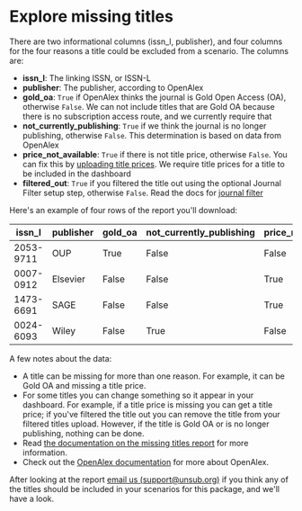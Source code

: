 # Explore missing titles

There are two informational columns (issn\_l, publisher), and four columns for the four reasons a title could be excluded from a scenario. The columns are:

* **issn\_l**: The linking ISSN, or ISSN-L
* **publisher**: The publisher, according to OpenAlex
* **gold\_oa**: `True` if OpenAlex thinks the journal is Gold Open Access (OA), otherwise `False`. We can not include titles that are Gold OA because there is no subscription access route, and we currently require that
* **not\_currently\_publishing**: `True` if we think the journal is no longer publishing, otherwise `False`. This determination is based on data from OpenAlex
* **price\_not\_available**: `True` if there is not title price, otherwise `False`. You can fix this by [uploading title prices](https://docs.unsub.org/how-to-guides/upload-title-prices). We require title prices for a title to be included in the dashboard
* **filtered\_out**: `True` if you filtered the title out using the optional Journal Filter setup step, otherwise `False`. Read the docs for [journal filter](https://docs.unsub.org/how-to-guides/upload-journal-filter)

Here's an example of four rows of the report you'll download:

| issn\_l   | publisher | gold\_oa | not\_currently\_publishing | price\_not\_available | filtered\_out |
| --------- | --------- | -------- | -------------------------- | --------------------- | ------------- |
| 2053-9711 | OUP       | True     | False                      | False                 | False         |
| 0007-0912 | Elsevier  | False    | False                      | True                  | False         |
| 1473-6691 | SAGE      | False    | False                      | True                  | False         |
| 0024-6093 | Wiley     | False    | True                       | False                 | False         |



A few notes about the data:

* A title can be missing for more than one reason. For example, it can be Gold OA and missing a title price.
* For some titles you can change something so it appear in your dashboard. For example, if a title price is missing you can get a title price; if you've filtered the title out you can remove the title from your filtered titles upload. However, if the title is Gold OA or is no longer publishing, nothing can be done.
* Read [the documentation on the missing titles report](http://localhost:8081/i/institution-JnorxoyU4D8g/p/package-j9NUn5ZRAdoy) for more information.
* Check out the [OpenAlex documentation](https://docs.openalex.org/) for more about OpenAlex.



After looking at the report [email us (support@unsub.org)](mailto:support@unsub.org) if you think any of the titles should be included in your scenarios for this package, and we'll have a look.
